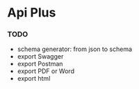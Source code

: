 # Api Plus

### TODO
- schema generator: from json to schema
- export Swagger
- export Postman
- export PDF or Word
- export html